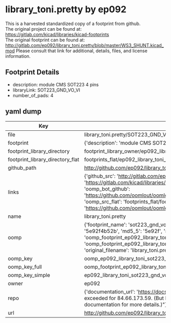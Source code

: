 # library_toni.pretty by ep092  
This is a harvested standardized copy of a footprint from github.  
The original project can be found at:  
https://gitlab.com/kicad/libraries/kicad-footprints  
The original footprint can be found at:
http://gitlab.com/ep092/library_toni.pretty/blob/master/WS3_SHUNT.kicad_mod
Please consult that link for additional, details, files, and license information.  
## Footprint Details
* description: module CMS SOT223 4 pins  
* libraryLink: SOT223_GND_VO_VI  
* number_of_pads: 4  
## yaml dump  
| Key | Value |  
| --- | --- |  
| file | library_toni.pretty/SOT223_GND_VO_VI.kicad_mod |  
| footprint | {'description': 'module CMS SOT223 4 pins', 'libraryLink': 'SOT223_GND_VO_VI', 'number_of_pads': 4} |  
| footprint_library_directory | footprint_library_owner/ep092_library_toni.pretty |  
| footprint_library_directory_flat | footprints_flat/ep092_library_toni_sot223_gnd_vo_vi/working |  
| github_path | http://github.com/ep092/library_toni.pretty/blob/master/SOT223_GND_VO_VI.kicad_mod |  
| links | {'github_src': 'http://gitlab.com/ep092/library_toni.pretty/blob/master/WS3_SHUNT.kicad_mod', 'github_src_repo': 'https://gitlab.com/kicad/libraries/kicad-footprints', 'oomp_bot': 'footprints/ep092_library_toni_sot223_gnd_vo_vi/working', 'oomp_bot_github': 'https://github.com/oomlout/oomlout_oomp_footprint_bot/tree/main/footprints/ep092_library_toni_sot223_gnd_vo_vi/working', 'oomp_src_flat': 'footprints_flat/footprints_flat/ep092_library_toni_sot223_gnd_vo_vi/working', 'oomp_src_flat_github': 'https://github.com/oomlout/oomlout_oomp_footprint_src/tree/main/footprints_flat/ep092_library_toni_sot223_gnd_vo_vi/working'} |  
| name | library_toni.pretty |  
| oomp | {'footprint_name': 'sot223_gnd_vo_vi', 'library_name': 'library_toni', 'md5': '5e92f4b52b8950d8e3dbf57bc49ac8d6', 'md5_10': '5e92f4b52b', 'md5_5': '5e92f', 'md5_6': '5e92f4', 'oomp_key': 'oomp_ep092_library_toni_sot223_gnd_vo_vi', 'oomp_key_extra': 'oomp_footprint_ep092_library_toni_sot223_gnd_vo_vi', 'oomp_key_full': 'oomp_footprint_ep092_library_toni_sot223_gnd_vo_vi_5e92f4', 'oomp_key_simple': 'ep092_library_toni_sot223_gnd_vo_vi', 'original_filename': 'library_toni.pretty/SOT223_GND_VO_VI.kicad_mod', 'owner_name': 'ep092'} |  
| oomp_key | oomp_ep092_library_toni_sot223_gnd_vo_vi |  
| oomp_key_full | oomp_footprint_ep092_library_toni_sot223_gnd_vo_vi |  
| oomp_key_simple | ep092_library_toni_sot223_gnd_vo_vi |  
| owner | ep092 |  
| repo | {'documentation_url': 'https://docs.github.com/rest/overview/resources-in-the-rest-api#rate-limiting', 'message': "API rate limit exceeded for 84.66.173.59. (But here's the good news: Authenticated requests get a higher rate limit. Check out the documentation for more details.)"} |  
| url | http://github.com/ep092/library_toni.pretty |  

